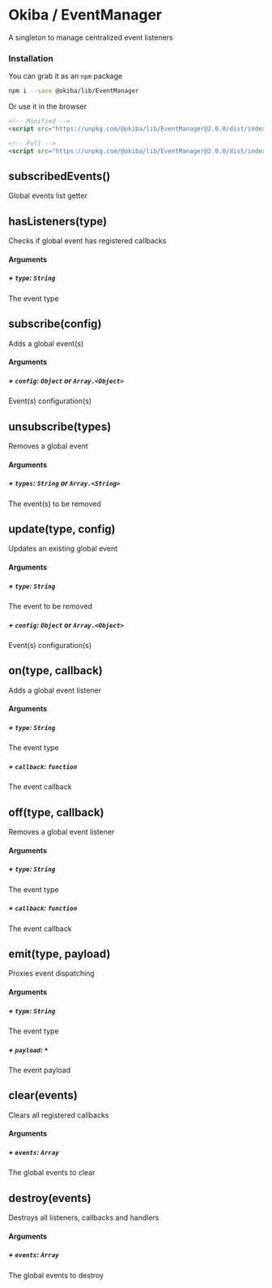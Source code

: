 

# Okiba / EventManager
A singleton to manage centralized event listeners




### Installation

You can grab it as an `npm` package
```bash
npm i --save @okiba/lib/EventManager
```

Or use it in the browser
```html
<!-- Minified -->
<script src="https://unpkg.com/@okiba/lib/EventManager@2.0.0/dist/index.min.js"></script>

<!-- Full -->
<script src="https://unpkg.com/@okiba/lib/EventManager@2.0.0/dist/index.js"></script>
```







## subscribedEvents()


Global events list getter







## hasListeners(type)


Checks if global event has registered callbacks







#### Arguments


##### + `type`: `String`

The event type





## subscribe(config)


Adds a global event(s)







#### Arguments


##### + `config`: `Object` or  `Array.<Object>`

Event(s) configuration(s)





## unsubscribe(types)


Removes a global event







#### Arguments


##### + `types`: `String` or  `Array.<String>`

The event(s) to be removed





## update(type, config)


Updates an existing global event







#### Arguments


##### + `type`: `String`

The event to be removed


##### + `config`: `Object` or  `Array.<Object>`

Event(s) configuration(s)





## on(type, callback)


Adds a global event listener







#### Arguments


##### + `type`: `String`

The event type


##### + `callback`: `function`

The event callback





## off(type, callback)


Removes a global event listener







#### Arguments


##### + `type`: `String`

The event type


##### + `callback`: `function`

The event callback





## emit(type, payload)


Proxies event dispatching







#### Arguments


##### + `type`: `String`

The event type


##### + `payload`: `*`

The event payload





## clear(events)


Clears all registered callbacks







#### Arguments


##### + `events`: `Array`

The global events to clear





## destroy(events)


Destroys all listeners, callbacks and handlers







#### Arguments


##### + `events`: `Array`

The global events to destroy




